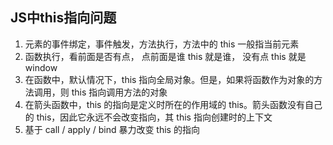 ## JS中this指向问题
1. 元素的事件绑定，事件触发，方法执行，方法中的 this 一般指当前元素
2. 函数执行，看前面是否有点， 点前面是谁 this 就是谁， 没有点 this 就是 window
3. 在函数中，默认情况下，this 指向全局对象。但是，如果将函数作为对象的方法调用，则 this 指向调用方法的对象
4. 在箭头函数中，this 的指向是定义时所在的作用域的 this。箭头函数没有自己的 this，因此它永远不会改变指向，其 this 指向创建时的上下文
5. 基于 call / apply / bind 暴力改变 this 的指向